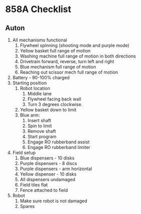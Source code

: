 # 858A Checklist

## Auton
1. All mechanisms functional
    1. Flywheel spinning (shooting mode and purple mode)
    2. Yellow basket full range of motion
    3. Washing machine full range of motion in both directions
    4. Drivetrain forward, reverse, turn left and right
    5. Blue mechanism full range of motion
    6. Reaching out scissor mech full range of motion
2. Battery - 90-100% charged
3. Starting position
    1. Robot location
        1. Middle lane
        2. Flywheel facing back wall
        3. Turn 3 degrees clockwise.
    2. Yellow basket down to limit
    3. Blue arm:
        1. Insert shaft
        2. Spin to limit
        3. Remove shaft
        4. Start program
        5. Engage RO rubberband assist
        6. Engage RO rubberband limiter
4. Field setup
    1. Blue dispensers - 10 disks
    2. Purple dispensers - 8 discs
    3. Purple dispensers - arm horizontal
    4. Yellow dispenser - 10 disks
    5. All dispensers undamaged
    6. Field tiles flat
    7. Fence attached to field
5. Robot
    1. Make sure robot is not damaged
    2. Spares
